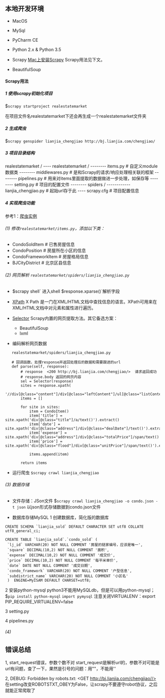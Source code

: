 ## 本地开发环境

- MacOS
- MySql
- PyCharm CE
- Python 2.x & Python 3.5

- Scrapy
 [Mac上安装Scrapy](http://www.tuicool.com/articles/mmIVrqU)
 Scrapy用法见下文。
 
- BeautifulSoup


#### Scrapy用法

##### 1 使用scrapy初始化项目
$`scrapy startproject realestatemarket`       

在项目文件名realestatemarket下还会再生成一个realestatemarket文件夹

##### 2 生成爬虫
$`scrapy genspider lianjia_chengjiao http://bj.lianjia.com/chengjiao/`

##### 3 项目目录结构

realestatemarket /
    ---- realestatemarket /
        -------- items.py               # 自定义module数据类
        -------- middlewares.py         # 是和Scrapy的请求/响应处理相关联的框架
        -------- pipelines.py           # 用来对items里面提取的数据做进一步处理，如保存等
        -------- setting.py             # 项目的配置文件
        -------- spiders /
            ------------ lianjia_chengjiao.py           # 起始url存于此
    ---- scrapy.cfg                   # 项目配置信息

##### 4 实现爬虫功能

参考1：[爬虫实例](http://www.cnblogs.com/wuxl360/p/5567631.html)

###### (1) 修改`realestatemarket/items.py`，添加以下类：

- CondoSoldItem         # 已售房屋信息
- CondoPosition         # 房屋所在小区的信息
- CondoFrameworkItem    # 房屋格局信息
- BJCityDistrict        # 北京区县信息

###### (2) 网页解析 `realestatemarket/spiders/lianjia_chengjiao.py`
- $`scrapy shell`
 进入shell
 `$response.xparse()`解析字段
 
- [XPath](http://www.w3school.com.cn/xpath/)
 X Path 是一门在XML/HTML文档中查找信息的语言。XPath可用来在XML/HTML文档中对元素和属性进行遍历。
 
- [Selector](https://doc.scrapy.org/en/latest/topics/selectors.html#topics-selectors)
 Scrapy内置的网页提取方法。其它备选方案：
    - BeautifulSoup
    - lxml
    
- 编码解析网页数据
 ```
    realestatemarket/spiders/lianjia_chengjiao.py
    
    # 回调函数，处理response并返回处理后的数据和需要跟进的url
    def parse(self, response):
        # response  <200 http://bj.lianjia.com/chengjiao/>  请求返回成功
        # response.body 返回的网页内容
        sel = Selector(response)
        sites = response.xpath(
            '//div[@class="content"]/div[@class="leftContent"]/ul[@class="listContent"]/li/div[@class="info"]')
        items = []

        for site in sites:
            item = CondoItem()
            item['title'] = site.xpath('div[@class="title"]/a/text()').extract()
            item['date'] = site.xpath('div[@class="address"]/div[@class="dealDate"]/text()').extract()
            item['expense'] = site.xpath('div[@class="address"]/div[@class="totalPrice"]/span/text()').extract()
            item['price'] = site.xpath('div[@class="flood"]/div[@class="unitPrice"]/span/text()').extract()

            items.append(item)

        return items
 ```
 
- 运行爬虫 `$scrapy crawl lianjia_chengjiao`


###### (3) 数据存储

- 文件存储：JSon文件
 $`scrapy crawl lianjia_chengjiao -o condo.json -t json`
 以json形式存储数据到condo.json文件
 
- 数据库存储MySQL
 1 创建数据库，简化版的数据库
 ```
CREATE SCHEMA `lianjia_sold` DEFAULT CHARACTER SET utf8 COLLATE utf8_general_ci;

CREATE TABLE `lianjia_sold`.`condo_sold` (
  `lj_id` VARCHAR(20) NOT NULL COMMENT '房屋的链家编号，应该是唯一',
  `square` DECIMAL(10,2) NOT NULL COMMENT '面积',
  `expense` DECIMAL(10,2) NOT NULL COMMENT '成交价',
  `price` DECIMAL(10,2) NOT NULL COMMENT '每平米单价',
  `date` DATE NOT NULL COMMENT '成交日期',
  `condo_framework` VARCHAR(20) NOT NULL COMMENT '户型信息',
  `subdistrict_name` VARCHAR(20) NOT NULL COMMENT '小区名'
  )  ENGINE=MyISAM DEFAULT CHARSET=utf8;
 ```


 2 安装python-mysql
 python3不能用MySQLdb，但是可以用python-mysql；
 $`pip install python-mysql`
 `import pymysql`
 注意关闭VIRTUALENV：export PIP_REQUIRE_VIRTUALENV=false
 
 3 setting.py
 
 4 pipelines.py
 

###### (4) 



## 错误总结
1, start_request错误，参数个数不对
start_request是解析url的，参数不对可能是url有问题，查了一下，果然是引号的问题：用""，不能用''

2, DEBUG: Forbidden by robots.txt: <GET http://bj.lianjia.com/chengjiao//>
在setting改变ROBOTSTXT_OBEY为False，让scrapy不要遵守robot协议，之后就能正常爬取了

